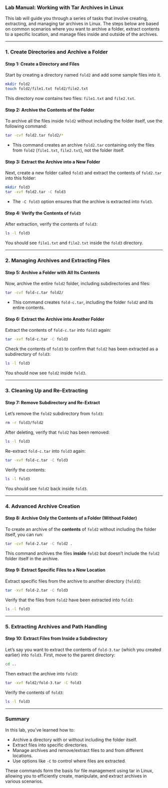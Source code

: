 ### **Lab Manual: Working with Tar Archives in Linux**

This lab will guide you through a series of tasks that involve creating, extracting, and managing tar archives in Linux. The steps below are based on common scenarios where you want to archive a folder, extract contents to a specific location, and manage files inside and outside of the archives.

---

### **1. Create Directories and Archive a Folder**

#### **Step 1: Create a Directory and Files**

Start by creating a directory named `fold2` and add some sample files into it.

```bash
mkdir fold2
touch fold2/file1.txt fold2/file2.txt
```

This directory now contains two files: `file1.txt` and `file2.txt`.

#### **Step 2: Archive the Contents of the Folder**

To archive all the files inside `fold2` without including the folder itself, use the following command:

```bash
tar -cvf fold2.tar fold2/*
```

- This command creates an archive `fold2.tar` containing only the files from `fold2` (`file1.txt`, `file2.txt`), not the folder itself.

#### **Step 3: Extract the Archive into a New Folder**

Next, create a new folder called `fold3` and extract the contents of `fold2.tar` into this folder:

```bash
mkdir fold3
tar -xvf fold2.tar -C fold3
```

- The `-C fold3` option ensures that the archive is extracted into `fold3`.

#### **Step 4: Verify the Contents of `fold3`**

After extraction, verify the contents of `fold3`:

```bash
ls -l fold3
```

You should see `file1.txt` and `file2.txt` inside the `fold3` directory.

---

### **2. Managing Archives and Extracting Files**

#### **Step 5: Archive a Folder with All Its Contents**

Now, archive the entire `fold2` folder, including subdirectories and files:

```bash
tar -cvf fold-c.tar fold2/
```

- This command creates `fold-c.tar`, including the folder `fold2` and its entire contents.

#### **Step 6: Extract the Archive into Another Folder**

Extract the contents of `fold-c.tar` into `fold3` again:

```bash
tar -xvf fold-c.tar -C fold3
```

Check the contents of `fold3` to confirm that `fold2` has been extracted as a subdirectory of `fold3`:

```bash
ls -l fold3
```

You should now see `fold2` inside `fold3`.

---

### **3. Cleaning Up and Re-Extracting**

#### **Step 7: Remove Subdirectory and Re-Extract**

Let’s remove the `fold2` subdirectory from `fold3`:

```bash
rm -r fold3/fold2
```

After deleting, verify that `fold2` has been removed:

```bash
ls -l fold3
```

Re-extract `fold-c.tar` into `fold3` again:

```bash
tar -xvf fold-c.tar -C fold3
```

Verify the contents:

```bash
ls -l fold3
```

You should see `fold2` back inside `fold3`.

---

### **4. Advanced Archive Creation**

#### **Step 8: Archive Only the Contents of a Folder (Without Folder)**

To create an archive of the **contents** of `fold2` without including the folder itself, you can run:

```bash
tar -cvf fold-2.tar -C fold2 .
```

This command archives the files **inside** `fold2` but doesn’t include the `fold2` folder itself in the archive.

#### **Step 9: Extract Specific Files to a New Location**

Extract specific files from the archive to another directory (`fold3`):

```bash
tar -xvf fold-2.tar -C fold3
```

Verify that the files from `fold2` have been extracted into `fold3`:

```bash
ls -l fold3
```

---

### **5. Extracting Archives and Path Handling**

#### **Step 10: Extract Files from Inside a Subdirectory**

Let’s say you want to extract the contents of `fold-3.tar` (which you created earlier) into `fold3`. First, move to the parent directory:

```bash
cd ..
```

Then extract the archive into `fold3`:

```bash
tar -xvf fold2/fold-3.tar -C fold3
```

Verify the contents of `fold3`:

```bash
ls -l fold3
```

---

### **Summary**

In this lab, you’ve learned how to:

- Archive a directory with or without including the folder itself.
- Extract files into specific directories.
- Manage archives and remove/extract files to and from different locations.
- Use options like `-C` to control where files are extracted.

These commands form the basis for file management using tar in Linux, allowing you to efficiently create, manipulate, and extract archives in various scenarios.